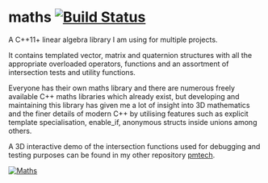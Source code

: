 
# maths [![Build Status](https://travis-ci.org/polymonster/maths.svg?branch=master)](https://travis-ci.org/polymonster/maths)
A C++11+ linear algebra library I am using for multiple projects. 

It contains templated vector, matrix and quaternion structures with all the appropriate overloaded operators, functions and an assortment of intersection tests and utility functions.

Everyone has their own maths library and there are numerous freely available C++ maths libraries which already exist, but developing and maintaining this library has given me a lot of insight into 3D mathematics and the finer details of modern C++ by utilising features such as explicit template specialisation, enable_if, anonymous structs inside unions among others.

A 3D interactive demo of the intersection functions used for debugging and testing purposes can be found in my other repository [pmtech](https://github.com/polymonster/pmtech). 

[![Maths](images/maths-functions.gif)](https://youtu.be/uR9lfvPL7eE)
